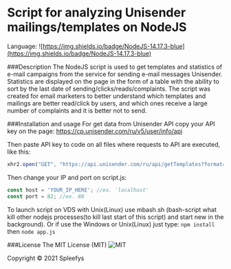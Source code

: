 # Script for analyzing Unisender mailings/templates on NodeJS
Language: ![https://img.shields.io/badge/NodeJS-14.17.3-blue](https://img.shields.io/badge/NodeJS-14.17.3-blue)

###Description
The NodeJS script is used to get templates and statistics of e-mail campaigns from the service for sending e-mail messages Unisender. Statistics are displayed on the page in the form of a table with the ability to sort by the last date of sending/clicks/reads/complaints. The script was created for email marketers to better understand which templates and mailings are better read/click by users, and which ones receive a large number of complaints and it is better not to send.

###Installation and usage
For get data from Unisender API copy your API key on the page: https://cp.unisender.com/ru/v5/user/info/api

Then paste API key to code on all files where requests to API are executed, like this:
```javascript
xhr2.open("GET", "https://api.unisender.com/ru/api/getTemplates?format=json&api_key=YOUR_API_KEY&limit=100", true);
```
Then change your IP and port on script.js:
```javascript
const host = 'YOUR_IP_HERE'; //ex. 'localhost'
const port = 82; //ex. 80
```
To launch script on VDS with Unix(Linux) use mbash.sh (bash-script what kill other nodejs processes(to kill last start of this script) and start new in the background).
Or if use the Windows or Unix(Linux) just type: ```npm install``` then ```node app.js```

###License
The MIT License (MIT)
![MIT](https://img.shields.io/badge/license-MIT-brightgreen "MIT")

Copyright © 2021 Spleefys